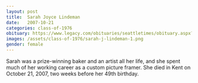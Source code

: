 ```yaml
---
layout: post
title:  Sarah Joyce Lindeman
date:   2007-10-21
categories: class-of-1976
obituary: https://www.legacy.com/obituaries/seattletimes/obituary.aspx?n=Sarah-Lindeman&pid=98783677
images: /assets/class-of-1976/sarah-j-lindeman-1.png
gender: female
---
```

Sarah was a prize-winning baker and an artist all her life, and she spent much of her working career as a custom picture framer. She died in Kent on October 21, 2007, two weeks before her 49th birthday.
